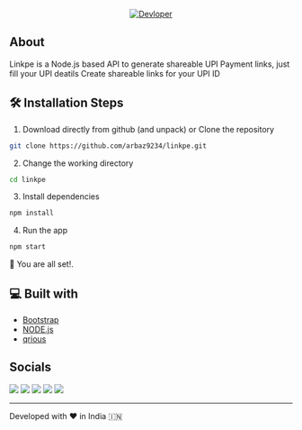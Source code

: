 <p align="center">
	<a href="https://github.com/Arbaz9234"><img alt="Devloper" src="https://img.shields.io/badge/Developer-Arbaz-brightgreen"/></a>
</p>

## About

Linkpe is a Node.js based API to generate shareable UPI Payment links, just fill your UPI deatils Create shareable links for your UPI ID


## 🛠️ Installation Steps

1. Download directly from github (and unpack) or Clone the repository

```bash
git clone https://github.com/arbaz9234/linkpe.git
```

2. Change the working directory

```bash
cd linkpe
```

3. Install dependencies

```bash
npm install
```

4. Run the app

```bash
npm start
```

🌟 You are all set!.


## 💻 Built with

- [Bootstrap](https://www.getbootstrap.com/)
- [NODE.js](https://www.axios.com)
- [qrious](https://jquery.com/)

## Socials
[![](https://img.shields.io/badge/twitter-%231DA1F2.svg?&style=for-the-badge&logo=twitter&logoColor=white)](https://twitter.com/ArbazTahir2)
[![](https://img.shields.io/badge/linkedin-%230077B5.svg?&style=for-the-badge&logo=linkedin&logoColor=white)](https://www.linkedin.com/in/md-arbaz-tahir-45abbb239/)
[![](https://img.shields.io/badge/instagram-%23E4405F.svg?&style=for-the-badge&logo=instagram&logoColor=white)](https://www.instagram.com/arbaz_.103/)
[![](https://img.shields.io/badge/telegram-%233498DB.svg?&style=for-the-badge&logo=telegram&logoColor=white)](https://telegram.me/arbaz9234/)
[![](https://img.shields.io/badge/facebook-%231877F2.svg?&style=for-the-badge&logo=facebook&logoColor=white)](https://www.facebook.com/arbaz9234)

<p align="center">  
<hr>Developed with ❤️ in India 🇮🇳 
</p>
